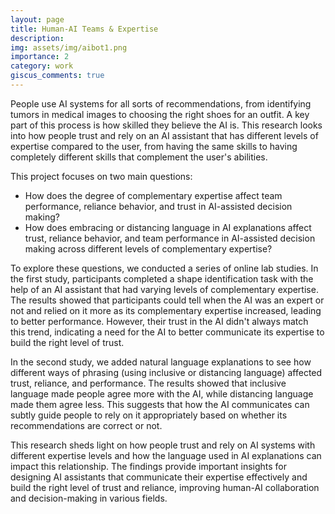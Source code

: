 ```yaml
---
layout: page
title: Human-AI Teams & Expertise
description: 
img: assets/img/aibot1.png
importance: 2
category: work
giscus_comments: true
---
```


People use AI systems for all sorts of recommendations, from identifying tumors in medical images to choosing the right shoes for an outfit. A key part of this process is how skilled they believe the AI is. This research looks into how people trust and rely on an AI assistant that has different levels of expertise compared to the user, from having the same skills to having completely different skills that complement the user's abilities.

This project focuses on two main questions: 
- How does the degree of complementary expertise affect team performance, reliance behavior, and trust in AI-assisted decision making?
- How does embracing or distancing language in AI explanations affect trust, reliance behavior, and team performance in AI-assisted decision making across different levels of complementary expertise?

To explore these questions, we conducted a series of online lab studies. In the first study, participants completed a shape identification task with the help of an AI assistant that had varying levels of complementary expertise. The results showed that participants could tell when the AI was an expert or not and relied on it more as its complementary expertise increased, leading to better performance. However, their trust in the AI didn't always match this trend, indicating a need for the AI to better communicate its expertise to build the right level of trust.



In the second study, we added natural language explanations to see how different ways of phrasing (using inclusive or distancing language) affected trust, reliance, and performance. The results showed that inclusive language made people agree more with the AI, while distancing language made them agree less. This suggests that how the AI communicates can subtly guide people to rely on it appropriately based on whether its recommendations are correct or not.

This research sheds light on how people trust and rely on AI systems with different expertise levels and how the language used in AI explanations can impact this relationship. The findings provide important insights for designing AI assistants that communicate their expertise effectively and build the right level of trust and reliance, improving human-AI collaboration and decision-making in various fields.

